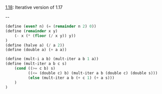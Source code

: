 [1.18](http://mitpress.mit.edu/sicp/full-text/book/book-Z-H-11.html#%_thm_1.18): 
Iterative version of 1.17

--
```scheme
(define (even? n) (= (remainder n 2) 0))
(define (remainder x y)
    (- x (* (floor (/ x y)) y))
)
(define (halve a) (/ a 2))
(define (double a) (+ a a))

(define (mult-i a b) (mult-iter a b 1 a))
(define (mult-iter a b c s)
    (cond ((>= c b) s)
          ((<= (double c) b) (mult-iter a b (double c) (double s)))
          (else (mult-iter a b (+ c 1) (+ a s)))
    )
)
```
